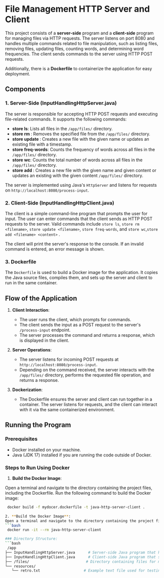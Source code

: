 # File Management HTTP Server and Client

This project consists of a **server-side** program and a **client-side** program for managing files via HTTP requests. The server listens on port 8080 and handles multiple commands related to file manipulation, such as listing files, removing files, updating files, counting words, and determining word frequencies. The client sends commands to the server using HTTP POST requests.

Additionally, there is a **Dockerfile** to containerize the application for easy deployment.

## Components

### 1. **Server-Side (InputHandlingHttpServer.java)**

The server is responsible for accepting HTTP POST requests and executing file-related commands. It supports the following commands:

- **store ls**: Lists all files in the `/app/files/` directory.
- **store rm <filename>**: Removes the specified file from the `/app/files/` directory.
- **store update <filename>**: Creates a new file with the given name or updates an existing file with a timestamp.
- **store freq-words**: Counts the frequency of words across all files in the `/app/files/` directory.
- **store wc**: Counts the total number of words across all files in the `/app/files/` directory.
- **store add <filename> <content>**: Creates a new file with the given name and given content or updates an existing with the given content `/app/files/` directory.

The server is implemented using Java's `HttpServer` and listens for requests on `http://localhost:8080/process-input`.

### 2. **Client-Side (InputHandlingHttpClient.java)**

The client is a simple command-line program that prompts the user for input. The user can enter commands that the client sends as HTTP POST requests to the server. Valid commands include `store ls`, `store rm <filename>`, `store update <filename>`, `store freq-words`, and `store wc`,`store add <filename> <content>` .

The client will print the server's response to the console. If an invalid command is entered, an error message is shown.

### 3. **Dockerfile**

The `Dockerfile` is used to build a Docker image for the application. It copies the Java source files, compiles them, and sets up the server and client to run in the same container.

## Flow of the Application

1. **Client Interaction**: 
   - The user runs the client, which prompts for commands.
   - The client sends the input as a POST request to the server's `/process-input` endpoint.
   - The server processes the command and returns a response, which is displayed in the client.

2. **Server Operations**:
   - The server listens for incoming POST requests at `http://localhost:8080/process-input`.
   - Depending on the command received, the server interacts with the `/app/files/` directory, performs the requested file operation, and returns a response.

3. **Dockerization**:
   - The Dockerfile ensures the server and client can run together in a container. The server listens for requests, and the client can interact with it via the same containerized environment.

## Running the Program

### Prerequisites

- Docker installed on your machine.
- Java (JDK 17) installed if you are running the code outside of Docker.

### Steps to Run Using Docker

1. **Build the Docker Image**:

  Open a terminal and navigate to the directory containing the project files, including the Dockerfile. Run the following command to build the Docker image:
   ```bash
    docker build -f mydocer.dockerfile -t java-http-server-client .
    
2. **Build the Docker Image**:
   Open a terminal and navigate to the directory containing the project files, including the Dockerfile. Run the following command to run the Docker image:
   ```bash
    docker run -it --rm java-http-server-client

### Directory Structure:
```bash
    /app
  ├── InputHandlingHttpServer.java      # Server-side Java program that handles file management commands.
  ├── InputHandlingHttpClient.java      # Client-side Java program that sends commands to the server.
  ├── /files/                          # Directory containing files for manipulation (e.g., for storing, reading).
  └── resources/
      └── retro.txt                    # Example text file used for testing word frequency commands.

